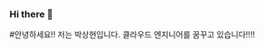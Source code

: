 ### Hi there 👋

#안녕하세요!! 저는 박상현입니다. 클라우드 엔지니어를 꿈꾸고 있습니다!!!!

<!--
**Sanghyun124/Sanghyun124** is a ✨ _special_ ✨ repository because its `README.md` (this file) appears on your GitHub profile.

Here are some ideas to get you started:

- 🔭 I’m currently working on ...
- 🌱 I’m currently learning ...
- 👯 I’m looking to collaborate on ...
- 🤔 I’m looking for help with ...
- 💬 Ask me about ...
- 📫 How to reach me: ...
- 😄 Pronouns: ...
- ⚡ Fun fact: ...
-->
